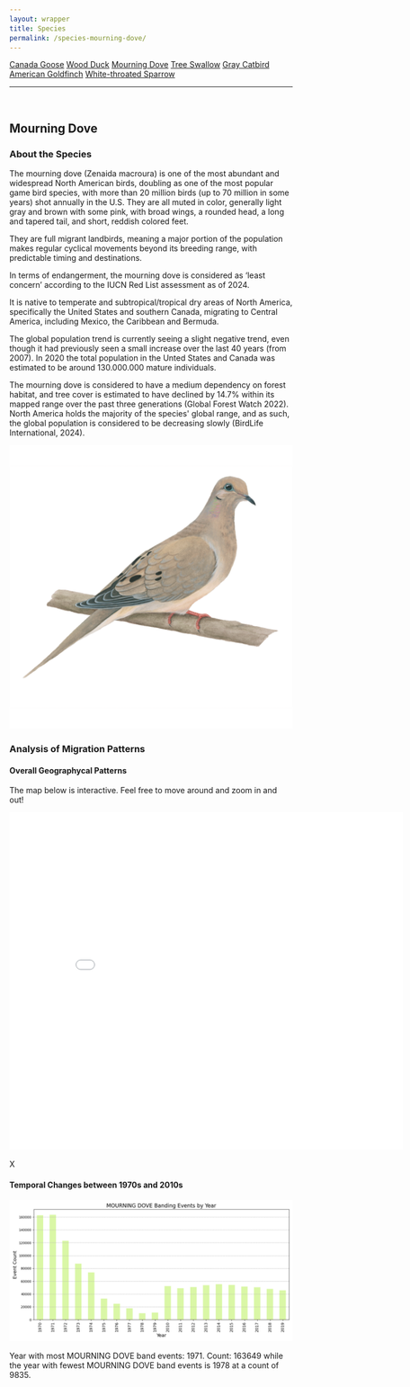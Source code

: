 ```yaml
---
layout: wrapper
title: Species
permalink: /species-mourning-dove/
---
```

<div class="flex">
    <a href="/species/" class="button">Canada Goose</a>
    <a href="/species-wood-duck/" class="button">Wood Duck</a>
    <a href="/species-mourning-dove/" class="button">Mourning Dove</a>
    <a href="/species-tree-swallow/" class="button">Tree Swallow</a>
    <a href="/species-gray-catbird/" class="button">Gray Catbird</a>
    <a href="/species-american-goldfinch/" class="button">American Goldfinch</a>
    <a href="/species-white-throated-sparrow/" class="button">White-throated Sparrow</a>
</div>
<hr>
<br>
<h2>Mourning Dove</h2>
<div>
    <h3>About the Species</h3>
    <div>
      <p>The mourning dove (<span class="italic">Zenaida macroura</span>) is one of the most abundant and widespread North American birds, doubling as one of the most popular game bird species, with more than 20 million birds (up to 70 million in some years) shot annually in the U.S. They are all muted in color, generally light gray and brown with some pink, with broad wings, a rounded head, a long and tapered tail, and short, reddish colored feet.</p>
      <p>They are full migrant landbirds, meaning a major portion of the population makes regular cyclical movements beyond its breeding range, with predictable timing and destinations.</p>
      <p>In terms of endangerment, the mourning dove is considered as ‘least concern’ according to the IUCN Red List assessment as of 2024.</p>
      <p>It is native to temperate and subtropical/tropical dry areas of North America, specifically the United States and southern Canada, migrating to Central America, including Mexico, the Caribbean and Bermuda.</p>
      <p>The global population trend is currently seeing a slight negative trend, even though it had previously seen a small increase over the last 40 years (from 2007). In 2020 the total population in the Unted States and Canada was estimated to be around 130.000.000 mature individuals.</p>
      <p>The mourning dove is considered to have a medium dependency on forest habitat, and tree cover is estimated to have declined by 14.7% within its mapped range over the past three generations (Global Forest Watch 2022). North America holds the majority of the species' global range, and as such, the global population is considered to be decreasing slowly (BirdLife International, 2024).</p>
      <img src="/figures/mourning-dove.jpg" alt="https://celebrateurbanbirds.org/learn/birds/focal-species/mourning-dove/" class="image">
    </div>
</div>

<div>
    <h3>Analysis of Migration Patterns</h3>
    <div>
        <h4>Overall Geographycal Patterns</h4>
        <p class="italic">The map below is interactive. Feel free to move around and zoom in and out!</p>
        <iframe src="/assets/species-geo-maps/MOURNING_DOVE_banding_map_with_geojson_us_ca.html" width="700" height="600" frameborder="0"></iframe>
        <p>X</p>
    </div>
    <div>
        <h4>Temporal Changes between 1970s and 2010s</h4>
        <img src="/figures/species-banding/mourning_dove_banding_by_year.png" alt="mourning_dove_banding_by_year"  class="graph-img">
        <p>Year with most MOURNING DOVE band events: 1971. Count: 163649 while the year with fewest MOURNING DOVE band events is 1978 at a count of 9835.</p>
    </div>
</div>